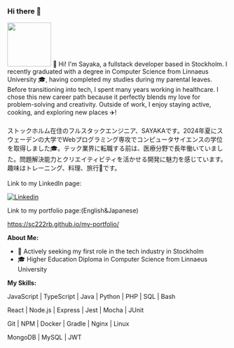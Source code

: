 ### Hi there 👋 
<img src="https://media.giphy.com/media/uB86ZyWQsnFSGYe2sA/giphy.gif" width="100"/>
👋 Hi! I'm Sayaka, a fullstack developer based in Stockholm. I recently graduated with a degree in Computer Science from Linnaeus University 🎓, having completed my studies during my parental leaves. Before transitioning into tech, I spent many years working in healthcare. I chose this new career path because it perfectly blends my love for problem-solving and creativity. Outside of work, I enjoy staying active, cooking, and exploring new places ✈️!<br/><br/>
ストックホルム在住のフルスタックエンジニア、SAYAKAです。2024年夏にスウェーデンの大学でWebプログラミング専攻でコンピュータサイエンスの学位を取得しました🎓。テック業界に転職する前は、医療分野で長年働いていました。問題解決能力とクリエイティビティを活かせる開発に魅力を感じています。趣味はトレーニング、料理、旅行🛫です。<br/><br/>

<!--
**sc222rb/sc222rb** is a ✨ _special_ ✨ repository because its `README.md` (this file) appears on your GitHub profile.

Here are some ideas to get you started:

- 🔭 I’m currently working on ...
- 🌱 I’m currently learning ...
- 👯 I’m looking to collaborate on ...
- 🤔 I’m looking for help with ...
- 💬 Ask me about ...
- 📫 How to reach me: ...
- 😄 Pronouns: ...
- ⚡ Fun fact: ...
-->
  
<!--[![Portfolio]--> Link to my LinkedIn page:  
[![Linkedin](https://img.shields.io/badge/-LinkedIn-blue?style=flat&logo=Linkedin&logoColor=white)](https://www.linkedin.com/in/sayaka-chishiki-jakobsson-315830291/)
<!--[![Portfolio]--> Link to my portfolio page:(English&Japanese)
https://sc222rb.github.io/my-portfolio/

<!-- Talking about you -->
**About Me:**
- 🔭  Actively seeking my first role in the tech industry in Stockholm
- 🎓  Higher Education Diploma in Computer Science from Linnaeus University

**My Skills:**

<p>JavaScript | TypeScript | Java | Python | PHP | SQL | Bash</p>
<p>React | Node.js | Express | Jest | Mocha | JUnit</p>
<p>Git | NPM | Docker | Gradle | Nginx | Linux</p>
<p>MongoDB | MySQL | JWT</p>
